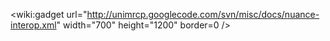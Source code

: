 &lt;wiki:gadget url="http://unimrcp.googlecode.com/svn/misc/docs/nuance-interop.xml" width="700" height="1200" border=0 /&gt;